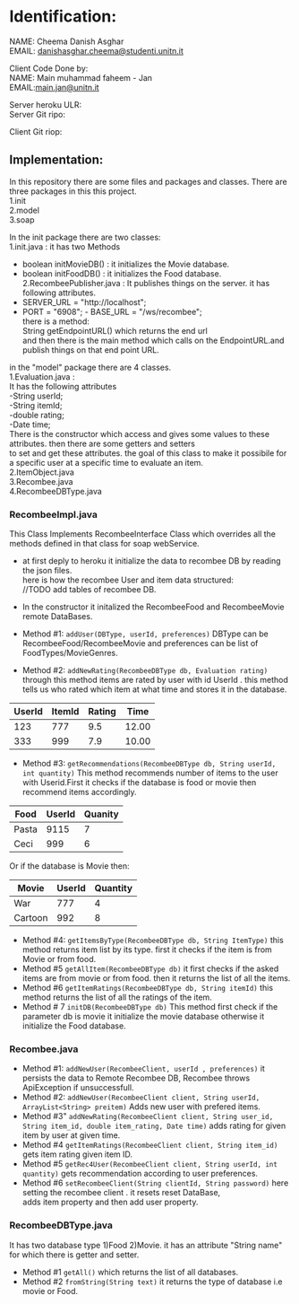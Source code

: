 # Identification:  
NAME: Cheema Danish Asghar  
EMAIL: danishasghar.cheema@studenti.unitn.it  
  
Client Code Done by:  
NAME: Main muhammad faheem - Jan  
EMAIL:main.jan@unitn.it  
  
Server heroku ULR:  
Server Git ripo:  
  
Client Git riop:  
  
## Implementation:  

In this repository there are some files and packages and classes. There are three packages in this this project.  
1.init  
2.model  
3.soap  

In the init package there are two classes:  
1.init.java : it has two Methods    
- boolean initMovieDB() : it initializes the Movie database.    
- boolean initFoodDB() : it initializes the Food database.    
2.RecombeePublisher.java : It publishes things on the server. it has following attributes.    
- SERVER_URL = "http://localhost";     
- PORT = "6908"; - BASE_URL = "/ws/recombee";    
there is a method:    
String getEndpointURL() which returns the end url    
and then there is the main method which calls on the EndpointURL.and publish things on that end point URL.    

in the "model" package there are 4 classes.       
1.Evaluation.java :     
It has the following attributes      
 -String userId;    
 -String itemId;    
 -double rating;    
 -Date time;    
 There is the constructor which access and gives some values to these attributes. then there are some getters and setters     
 to set and get these attributes. the goal of this class to make it possibile for a specific user at a specific time to evaluate an   item.      
2.ItemObject.java    
3.Recombee.java    
4.RecombeeDBType.java    



### RecombeeImpl.java  
This Class Implements RecombeeInterface Class which overrides all the methods defined in that class for soap webService.  
  
* at first deply to heroku it initialize the data to recombee DB by reading the json files.  
here is how the recombee User and item data structured:  
//TODO add tables of recombee DB.  

* In the constructor it initalized the RecombeeFood and RecombeeMovie remote DataBases.  
* Method #1: `addUser(DBType, userId, preferences)` DBType can be RecombeeFood/RecombeeMovie and preferences can be list of FoodTypes/MovieGenres.  
 
* Method #2:  `addNewRating(RecombeeDBType db, Evaluation rating)` through this method items are rated by user with id UserId . this method tells us who rated which item at what time and stores it in the database.   

|UserId |ItemId  |Rating  |Time    |     
|-------|--------|--------|--------|    
|123    |777     |9.5     |12.00   |    
|333    |999     |7.9     |10.00   |    

* Method #3: `getRecommendations(RecombeeDBType db, String userId, int quantity)` This method recommends number of items to the user   with Userid.First it checks if the database is food or movie then recommend items accordingly.  

|Food |UserId|Quanity  |           
|-----|------|---------|           
|Pasta|9115  |7        |     
|Ceci |999   |6        |     


Or if the database is Movie then: 

|Movie|UserId|Quantity|          
|-----|------|--------|          
|War|777   |4       |          
|Cartoon|992   |8       |    

* Method #4: `getItemsByType(RecombeeDBType db, String ItemType)` this method returns item list by its type. first it checks if the   item is from Movie or from food.     
* Method #5 `getAllItem(RecombeeDBType db)` it first checks if the asked items are from movie or from food. then it returns the list   of all the items.    
* Method #6 `getItemRatings(RecombeeDBType db, String itemId)` this method returns the list of all the ratings of the item.  
* Method # 7 `initDB(RecombeeDBType db)` This method first check if the parameter db is movie it initialize the movie database   otherwise it initialize the Food database.   

### Recombee.java
* Method #1: `addNewUser(RecombeeClient, userId , preferences)` it persists the data to Remote Recombee DB, Recombee throws ApiException if unsuccessfull.  
* Method #2: `addNewUser(RecombeeClient client, String userId, ArrayList<String> preitem)` Adds new user with prefered items.
* Method #3" `addNewRating(RecombeeClient client, String user_id, String item_id, double item_rating, Date time)` adds rating for   given item by user at given time.    
* Method #4 `getItemRatings(RecombeeClient client, String item_id)`  gets item rating given item ID.  
* Method #5 `getRec4User(RecombeeClient client, String userId, int quantity)` gets recommendation according to user preferences.  
* Method #6 `setRecombeeClient(String clientId, String password)` here setting the recombee client . it resets reset DataBase,  
adds item property and then add user property.  

### RecombeeDBType.java  
It has two database type 1)Food 2)Movie. it has an attribute "String name" for which there is  getter and setter.  
* Method #1 `getAll()` which returns the list of all databases.  
* Method #2 `fromString(String text)` it returns the type of database i.e movie or Food.  











